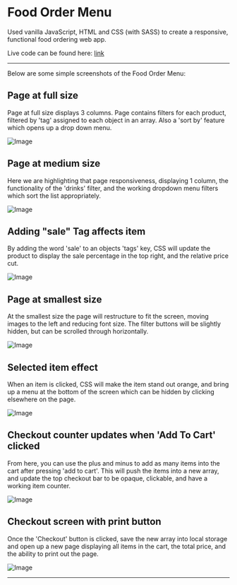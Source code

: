 # Food Order Menu

Used vanilla JavaScript, HTML and CSS (with SASS) to create a responsive, functional food ordering web app.

Live code can be found here: [link](https://maxbedford-food-order-menu.netlify.app/)

---

Below are some simple screenshots of the Food Order Menu:

## Page at full size

Page at full size displays 3 columns. Page contains filters for each product, filtered by 'tag' assigned to each object in an array. Also a 'sort by' feature which opens up a drop down menu.

![Image](screenshots/food-order-menu-1.png)

## Page at medium size

Here we are highlighting that page responsiveness, displaying 1 column, the functionality of the 'drinks' filter, and the working dropdown menu filters which sort the list appropriately.

![Image](screenshots/food-order-menu-2.png)

## Adding "sale" Tag affects item

By adding the word 'sale' to an objects 'tags' key, CSS will update the product to display the sale percentage in the top right, and the relative price cut.

![Image](screenshots/food-order-menu-3.png)

## Page at smallest size

At the smallest size the page will restructure to fit the screen, moving images to the left and reducing font size. The filter buttons will be slightly hidden, but can be scrolled through horizontally.

![Image](screenshots/food-order-menu-4.png)

## Selected item effect

When an item is clicked, CSS will make the item stand out orange, and bring up a menu at the bottom of the screen which can be hidden by clicking elsewhere on the page.

![Image](screenshots/food-order-menu-5.png)

## Checkout counter updates when 'Add To Cart' clicked

From here, you can use the plus and minus to add as many items into the cart after pressing 'add to cart'. This will push the items into a new array, and update the top checkout bar to be opaque, clickable, and have a working item counter.

![Image](screenshots/food-order-menu-6.png)

## Checkout screen with print button

Once the 'Checkout' button is clicked, save the new array into local storage and open up a new page displaying all items in the cart, the total price, and the ability to print out the page.

![Image](screenshots/food-order-menu-7.png)

---
